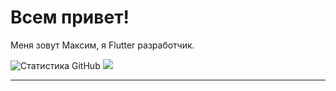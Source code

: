 # Всем привет!

Меня зовут Максим, я Flutter разработчик.

![Статистика GitHub](https://github-readme-stats.vercel.app/api?username=MipzZz&show_icons=true&theme=radical)
![](https://github-profile-summary-cards.vercel.app/api/cards/profile-details?username=daniilshat&theme=solarized_dark)

---
